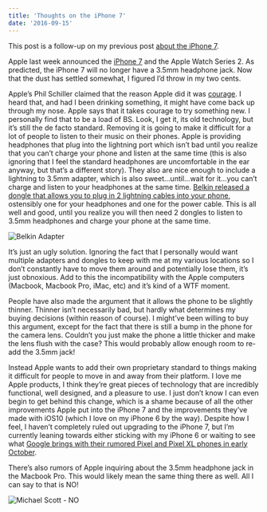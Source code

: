 ```yaml
---
title: 'Thoughts on the iPhone 7'
date: '2016-09-15'
---
```


This post is a follow-up on my previous post <a href="http://kpwags.com/technology/2016/08/23/about-the-iphone-7.html">about the iPhone 7</a>.

Apple last week announced the <a href="https://www.apple.com/iphone-7/" target="_blank" rel="noopener noreferrer">iPhone 7</a> and the Apple Watch Series 2. As predicted, the iPhone 7 will no longer have a 3.5mm headphone jack. Now that the dust has settled somewhat, I figured I’d throw in my two cents.

Apple’s Phil Schiller claimed that the reason Apple did it was <a href="http://www.theverge.com/2016/9/7/12838024/apple-iphone-7-plus-headphone-jack-removal-courage" target="_blank" rel="noopener noreferrer">courage</a>. I heard that, and had I been drinking something, it might have come back up through my nose. Apple says that it takes courage to try something new. I personally find that to be a load of BS. Look, I get it, its old technology, but it’s still the de facto standard. Removing it is going to make it difficult for a lot of people to listen to their music on their phones. Apple is providing headphones that plug into the lightning port which isn’t bad until you realize that you can’t charge your phone and listen at the same time (this is also ignoring that I feel the standard headphones are uncomfortable in the ear anyway, but that’s a different story). They also are nice enough to include a lightning to 3.5mm adapter, which is also sweet...until...wait for it...you can’t charge and listen to your headphones at the same time. <a href="http://arstechnica.com/gaming/2016/09/the-iphone-7s-first-headphone-and-charge-dongle-isnt-coming-from-apple/" target="_blank" rel="noopener noreferrer">Belkin released a dongle that allows you to plug in 2 lightning cables into your phone</a>, ostensibly one for your headphones and one for the power cable. This is all well and good, until you realize you will then need 2 dongles to listen to 3.5mm headphones and charge your phone at the same time.

<p class="center-align"><img src="/assets/images/posts/belkin-adapter.jpg" alt="Belkin Adapter" style="max-width:100%" /></p>

It’s just an ugly solution. Ignoring the fact that I personally would want multiple adapters and dongles to keep with me at my various locations so I don’t constantly have to move them around and potentially lose them, it’s just obnoxious. Add to this the incompatibility with the Apple computers (Macbook, Macbook Pro, iMac, etc) and it’s kind of a WTF moment.

People have also made the argument that it allows the phone to be slightly thinner. Thinner isn’t necessarily bad, but hardly what determines my buying decisions (within reason of course). I might’ve been willing to buy this argument, except for the fact that there is still a bump in the phone for the camera lens. Couldn’t you just make the phone a little thicker and make the lens flush with the case? This would probably allow enough room to re-add the 3.5mm jack!

Instead Apple wants to add their own proprietary standard to things making it difficult for people to move in and away from their platform. I love me Apple products, I think they’re great pieces of technology that are incredibly functional, well designed, and a pleasure to use. I just don’t know I can even begin to get behind this change, which is a shame because of all the other improvements Apple put into the iPhone 7 and the improvements they’ve made with iOS10 (which I love on my iPhone 6 by the way). Despite how I feel, I haven’t completely ruled out upgrading to the iPhone 7, but I’m currently leaning towards either sticking with my iPhone 6 or waiting to see what <a href="http://www.androidpolice.com/2016/09/01/google-will-announce-pixel-phones-4k-chromecast-google-home-daydream-vr-viewer-on-october-4th/" target="_blank" rel="noopener noreferrer">Google brings with their rumored Pixel and Pixel XL phones in early October</a>.

There’s also rumors of Apple inquiring about the 3.5mm headphone jack in the Macbook Pro. This would likely mean the same thing there as well. All I can say to that is NO!

<p class="center-align"><img src="/assets/images/posts/michael-scott-no.gif" alt="Michael Scott - NO" style="max-width:100%" /></p>
